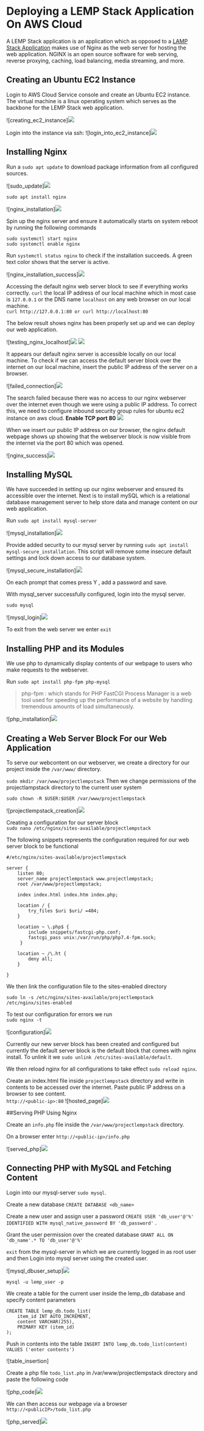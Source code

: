 # Deploying a LEMP Stack Application On AWS Cloud

A LEMP Stack application is an application which as opposed to a [LAMP Stack Application](https://github.com/Micah-Shallom/Deploying_A_LAMP_Stack_Application_on_AWS_Cloud/blob/main/project.md, 'My github article on LAMP Stack deployment') makes use of Nginx as the web server for hosting the web application. NGINX is an open source software for web serving, reverse proxying, caching, load balancing, media streaming, and more.

## Creating an Ubuntu EC2 Instance
Login to AWS Cloud Service console and create an Ubuntu EC2 instance. The virtual machine is a linux operating system which serves as the backbone for the LEMP Stack web application. 

![creating_ec2_instance]![](img/1.ec2-login.jpg)

Login into the instance via ssh:
![login_into_ec2_instance]![](img/2.ssh-login.jpg)

## Installing Nginx

Run a `sudo apt update` to download package information from all configured sources.

![sudo_update]![](img/3.pkg-update.jpg)

`sudo apt install nginx`

![nginx_installation]![](img/4.install-nginx.jpg)

Spin up the nginx server and ensure it automatically starts on system reboot by running the following commands
```
sudo systemctl start nginx
sudo systemctl enable nginx
```
Run `systemctl status nginx` to check if the installation succeeds. A green text color shows that the server is active.

![nginx_installation_success]![](img/5.start&enable.jpg)

Accessing the default nginx web server block to see if everything works correctly. `curl` the local IP address of our local machine which in most case is `127.0.0.1` or the DNS name `localhost` on any web browser on our local machine.<br/> 
`curl http://127.0.0.1:80 or curl http://localhost:80`

The below result shows nginx has been properly set up and we can deploy our web application.

![testing_nginx_localhost]![](img/6.status-nginx.jpg)
![](img/7.curl.jpg)

It appears our default nginx server is accessible locally on our local machine. To check if we can access the default server block over the internet on our local machine, insert the public IP address of the server on a browser.

![failed_connection]![](img/7.curl.jpg)

The search failed because there was no access to our nginx webserver over the internet even though we were using a public IP address. To correct this, we need to configure inbound security group rules for ubuntu ec2 instance on aws cloud.
**Enable TCP port 80**
![](img/8.security-group.jpg)

When we insert our public IP address on our browser, the nginx default webpage shows up showing that the webserver block is now visible from the internet via the port 80 which was opened.

![nginx_success]![](img/9.default-webpage.jpg)

## Installing MySQL 

We have succeeded in setting up our nginx webserver and ensured its accessible over the internet. Next is to install mySQL which is a relational database management server to help store data and manage content on our web application.

Run `sudo apt install mysql-server` 

![mysql_installation]![](img/10.mysql-install.jpg)

Provide added security to our mysql server by running `sudo apt install mysql-secure_installation`. This script will remove some insecure default settings and lock down access to our database system.

![mysql_secure_installation]![](img/11.mysql-secure-install.jpg)

On each prompt that comes press Y , add a password and save.

With mysql_server successfully configured, login into the mysql server.

`sudo mysql`

![mysql_login]![](img/12.mysql-login.jpg)

To exit from the web server we enter `exit`


## Installing PHP and its Modules
We use php to dynamically display contents of our webpage to users who make requests to the webserver.

Run `sudo apt install php-fpm php-mysql` <br/>
>php-fpm : which stands for PHP FastCGI Process Manager is a web tool used for speeding up the performance of a website by handling tremendous amounts of load simultaneously.

![php_installation]![](img/13.php&modules.jpg)

## Creating a Web Server Block For our Web Application

To serve our webcontent on our webserver, we create a directory for our project inside the `/var/www/` directory. 

`sudo mkdir /var/www/projectlempstack`
Then we change permissions of the projectlampstack directory to the current user system

`sudo chown -R $USER:$USER /var/www/projectlempstack`

![projectlempstack_creation]![](img/14.web-server-block.jpg)

Creating a configuration for our server block<br/>
`sudo nano /etc/nginx/sites-available/projectlempstack`

The following snippets represents the configuration required for our web server block to be functional
```
#/etc/nginx/sites-available/projectlempstack

server {
    listen 80;
    server_name projectlempstack www.projectlempstack;
    root /var/www/projectlempstack;

    index index.html index.htm index.php;

    location / {
        try_files $uri $uri/ =404;
    }

    location ~ \.php$ {
        include snippets/fastcgi-php.conf;
        fastcgi_pass unix:/var/run/php/php7.4-fpm.sock;
     }

    location ~ /\.ht {
        deny all;
    }

}
```

We then link the configuration file to the sites-enabled directory

`sudo ln -s /etc/nginx/sites-available/projectlempstack /etc/nginx/sites-enabled`

To test our configuration for errors we run<br/>
`sudo nginx -t`

![configuration]![](img/15.nginx-test.jpg)

Currently our new server block has been created and configured but currently the default server block is the default block that comes with nginx install. To unlink it we `sudo unlink /etc/sites-available/default`. <br/>

We then reload nginx for all configurations to take effect `sudo reload nginx`.

Create an index.html file inside `projectlempstack` directory and write in contents to be accessed over the internet. Paste public IP address on a browser to see content.<br/>
`http://<public-ip>:80`
![hosted_page]![](img/18.php_code.jpg)

##Serving PHP Using Nginx

Create an `info.php` file inside the `/var/www/projectlempstack` directory.

On a browser enter `http://<public-ip>/info.php`

![served_php]![](img/19.php_served.jpg)


 ## Connecting PHP with MySQL and Fetching Content

 Login into our mysql-server `sudo mysql`.<br/>

 Create a new database `CREATE DATABASE <db_name>`

 Create a new user and assign user a password `CREATE USER 'db_user'@'%' IDENTIFIED WITH mysql_native_password BY 'db_password'` .

 Grant the user permission over the created database `GRANT ALL ON 'db_name'.* TO 'db_user'@'%'`

 `exit` from the mysql-server in which we are currently logged in as root user and then Login into mysql server using the created user.

 ![mysql_dbuser_setup]![](img/17.mysql_dbuser_setup.jpg)
 

 `mysql -u lemp_user -p`

 
We create a table for the current user inside the lemp_db database and specify content parameters

```
CREATE TABLE lemp_db.todo_list(
    item_id INT AUTO_INCREMENT,
    content VARCHAR(255),
    PRIMARY KEY (item_id)
);
```

Push in contents into the table 
`INSERT INTO lemp_db.todo_list(content) VALUES ('enter contents')`

![table_insertion]

Create a php file `todo_list.php` in /var/www/projectlempstack directory and paste the following code

![php_code]![](img/16.served_php_file.jpg)

We can then access our webpage via a browser
`http://<publicIP>/todo_list.php`

![php_served]![](img/19.php_served.jpg)